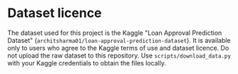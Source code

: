 # Dataset licence

The dataset used for this project is the Kaggle "Loan Approval Prediction
Dataset" (`architsharma01/loan-approval-prediction-dataset`).
It is available only to users who agree to the Kaggle terms of use and dataset
licence. Do not upload the raw dataset to this repository.
Use `scripts/download_data.py` with your Kaggle credentials to obtain the files locally.
